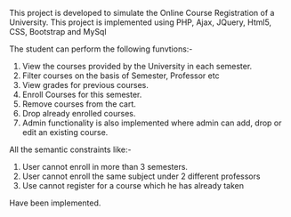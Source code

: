 This project is developed to simulate the Online Course Registration of a University.
This project is implemented using PHP, Ajax, JQuery, Html5, CSS, Bootstrap and MySql

The student can perform the following funvtions:-
1. View the courses provided by the University in each semester.
2. Filter courses on the basis of Semester, Professor etc
3. View grades for previous courses.
4. Enroll Courses for this semester.
5. Remove courses from the cart.
6. Drop already enrolled courses.
7. Admin functionality is also implemented where admin can add, drop or edit an existing course.

All the semantic constraints like:-
1. User cannot enroll in more than 3 semesters.
2. User cannot enroll the same subject under 2 different professors
3. Use cannot register for a course which he has already taken

Have been implemented.
